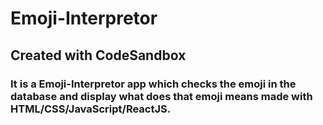 # Emoji-Interpretor
## Created with CodeSandbox
### It is a Emoji-Interpretor app which checks the emoji in the database and display what does that emoji means made with HTML/CSS/JavaScript/ReactJS.

